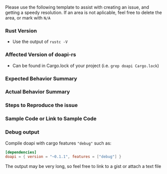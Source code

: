 Please use the following template to assist with creating an issue, and getting a speedy resolution. If an area is not aplicable, feel free to delete the area, or mark with `N/A`

### Rust Version

* Use the output of `rustc -V`

### Affected Version of doapi-rs

* Can be found in Cargo.lock of your project (i.e. `grep doapi Cargo.lock`)

### Expected Behavior Summary


### Actual Behavior Summary


### Steps to Reproduce the issue


### Sample Code or Link to Sample Code


### Debug output

Compile doapi with cargo features `"debug"` such as:

```toml
[dependencies]
doapi = { version = "~0.1.1", features = ["debug"] }
```
The output may be very long, so feel free to link to a gist or attach a text file
